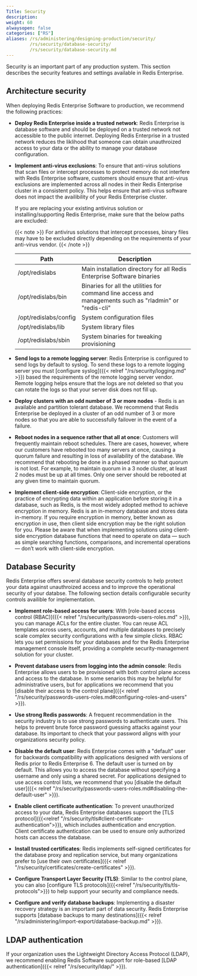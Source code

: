 ```yaml
---
Title: Security
description:
weight: 60
alwaysopen: false
categories: ["RS"]
aliases: /rs/administering/designing-production/security/
         /rs/security/database-security/
         /rs/security/database-security.md
---
```

Security is an important part of any production system. This section describes the security features and settings available in Redis Enterprise.

## Architecture security

When deploying Redis Enterprise Software to production, we recommend the following practices:

- **Deploy Redis Enterprise inside a trusted network**:  Redis Enterprise is database software and should be deployed on a trusted network not accessible to the public internet. Deploying Redis Enterprise in a trusted network reduces the liklihood that someone can obtain unauthroized access to your data or the ability to manage your database configuration.

- **Implement anti-virus exclusions**: To ensure that anti-virus solutions that scan files or intercept processes to protect memory do not interfere with Redis Enterprise software, customers should ensure that anti-virus exclusions are implemented across all nodes in their Redis Enterprise cluster in a consistent policy. This helps ensure that anti-virus software does not impact the availibility of your Redis Enterprise cluster.

    If you are replacing your existing antivirus solution or installing/supporting Redis Enterprise, make sure that the below paths are excluded:

    {{< note >}}
For antivirus solutions that intercept processes, binary files may have to be excluded directly depending on the requirements of your anti-virus vendor.
    {{< /note >}}

    | **Path** | **Description** |
    |------------|-----------------|
    | /opt/redislabs | Main installation directory for all Redis Enterprise Software binaries |
    | /opt/redislabs/bin | Binaries for all the utilities for command line access and managements such as "rladmin" or "redis-cli" |
    | /opt/redislabs/config | System configuration files |
    | /opt/redislabs/lib | System library files |
    | /opt/redislabs/sbin | System binaries for tweaking provisioning |

- **Send logs to a remote logging server**: Redis Enterprise is configured to send logs by default to syslog. To send these logs to a remote logging server you must [configure syslog]({{< relref "/rs/security/logging.md" >}}) based the requirements of the remote logging server vendor. Remote logging helps ensure that the logs are not deleted so that you can rotate the logs so that your server disk does not fill up.

- **Deploy clusters with an odd number of 3 or more nodes** - Redis is an available and partition tolerant database. We recommend that Redis Enterprise be deployed in a cluster of an odd number of 3 or more nodes so that you are able to successfully failover in the event of a failure.

- **Reboot nodes in a sequence rather that all at once**: Customers will frequently maintain reboot schedules. There are cases, however, where our customers have rebooted too many servers at once, causing a quorum failure and resulting in loss of availability of the database. We recommend that rebooting be done in a phased manner so that quorum is not lost. For example, to maintain quorum in a 3 node cluster, at least 2 nodes must be up at all times. Only one server should be rebooted at any given time to maintain quorum.

- **Implement client-side encryption**: Client-side encryption, or the practice of encrypting data within an application before storing it in a database, such as Redis, is the most widely adopted method to achieve encryption in memory. Redis is an in-memory database and stores data in-memory. If you require encryption in memory, better known as encryption in use, then client side encryption may be the right solution for you. Please be aware that when implementing solutions using client-side encryption database functions that need to operate on data — such as simple searching functions, comparisons, and incremental operations — don’t work with client-side encryption.

## Database Security

Redis Enterprise offers several database security controls to help protect your data against unauthroized access and to improve the operational security of your databse. The following section details configurable security controls availible for implementation.

- **Implement role-based access for users**: With [role-based access control (RBAC)]({{< relref "/rs/security/passwords-users-roles.md" >}}), you can manage ACLs for the entire cluster. You can reuse ACL templates across users, accounts, and multiple databases to precisely scale complex security configurations with a few simple clicks. RBAC lets you set permissions for your databases and for the Redis Enterprise management console itself, providing a complete security-management solution for your cluster.

- **Prevent database users from logging into the admin console**: Redis Enterprise allows users to be provisioned with both control plane access and access to the database. In some senarios this may be helpful for administrative users, but for applications we recommend that you [disable their access to the control plane]({{< relref "/rs/security/passwords-users-roles.md#configuring-roles-and-users" >}}).

- **Use strong Redis passwords**: A frequent recommendation in the security industry is to use strong passwords to authenticate users. This helps to prevent brute force password guessing attacks against your database. Its important to check that your password aligns with your organizations security policy.

- **Disable the default user**: Redis Enterprise comes with a "default" user for backwards compatibility with applications designed with versions of Redis prior to Redis Enterprise 6. The default user is turned on by default. This allows you to access the database without specifying a username and only using a shared secret. For applications designed to use access control lists, we recommend that you [disable the default user]({{< relref "/rs/security/passwords-users-roles.md#disabling-the-default-user" >}}).

- **Enable client certificate authentication**: To prevent unauthorized access to your data, Redis Enterprise databases support the [TLS protocol]({{<relref "/rs/security/tls#client-certificate-authentication">}}), which includes authentication and encryption. Client certificate authentication can be used to ensure only authorized hosts can access the database.

- **Install trusted certificates**: Redis implements self-signed certificates for the database proxy and replication service, but many organizations prefer to [use their own certificates]({{< relref "/rs/security/certificates/create-certificates" >}}).

- **Configure Transport Layer Security (TLS)**: Similar to the control plane, you can also [configure TLS protocols]({{<relref "/rs/security/tls/tls-protocols">}}) to help support your security and compliance needs.

- **Configure and verify database backups**: Implementing a disaster recovery strategy is an important part of data security. Redis Enterprise supports [database backups to many destinations]({{< relref "/rs/administering/import-export/database-backup.md" >}}).

## LDAP authentication

If your organization uses the Lightweight Directory Access Protocol (LDAP), we recommend enabling Redis Software support for role-based [LDAP authentication]({{< relref "/rs/security/ldap/" >}}).

